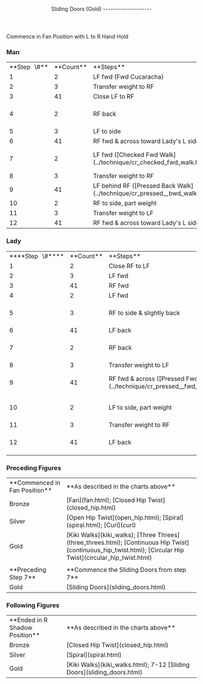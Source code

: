 <header>Sliding Doors (Gold)
--------------------

 </header>Commence in Fan Position with L to R Hand Hold

### Man

 <table class="style1"> <tbody><tr> <td style="width:10%">**Step<span style="color:white">\_</span>\#**</td> <td style="width:10%">**Count**</td> <td style="width:30%">**Steps**</td> <td style="width:20%">**Position**</td> <td style="width:30%">**Turn**</td> </tr> <tr> <td>1</td> <td>2</td> <td>LF fwd (Fwd Cucaracha)</td> <td>Fan</td> <td> </td> </tr> <tr> <td>2</td> <td>3</td> <td>Transfer weight to RF</td> <td> </td> <td> </td> </tr> <tr> <td>3</td> <td>41</td> <td>Close LF to RF</td> <td> </td> <td> </td> </tr> <tr> <td>4</td> <td>2</td> <td>RF back</td> <td> </td> <td>1/8 to R between 3-4</td> </tr> <tr> <td>5</td> <td>3</td> <td>LF to side</td> <td> </td> <td> </td> </tr> <tr> <td>6</td> <td>41</td> <td>RF fwd &amp; across toward Lady's L side</td> <td>Shadow</td> <td> </td> </tr> <tr> <td>7</td> <td>2</td> <td> LF fwd ([Checked Fwd Walk](../technique/cr_checked_fwd_walk.html)) </td> <td>Shadow</td> <td>1/8 to R between 6-7</td> </tr> <tr> <td>8</td> <td>3</td> <td>Transfer weight to RF</td> <td>Shadow</td> <td> </td> </tr> <tr> <td>9</td> <td>41</td> <td> LF behind RF ([Pressed Back Walk](../technique/cr_pressed__bwd_walk.html)) </td> <td>Tandem</td> <td> </td> </tr> <tr> <td>10</td> <td>2</td> <td>RF to side, part weight</td> <td>L Shadow</td> <td> </td> </tr> <tr> <td>11</td> <td>3</td> <td>Transfer weight to LF</td> <td>Tandem</td> <td>1/8 to L</td> </tr> <tr> <td>12</td> <td>41</td> <td>RF fwd &amp; across toward Lady's L side</td> <td>R Shadow</td> <td> </td> </tr> </tbody></table>

### Lady

 <table class="style1"> <tbody><tr> <td style="width:10%">****Step<span style="color:white">\_</span>\#****</td> <td style="width:10%">**Count**</td> <td style="width:30%">**Steps**</td> <td style="width:20%">**Position**</td> <td style="width:30%">**Turn**</td> </tr> <tr> <td>1</td> <td>2</td> <td>Close RF to LF</td> <td>Fan</td> <td> </td> </tr> <tr> <td>2</td> <td>3</td> <td>LF fwd</td> <td> </td> <td> </td> </tr> <tr> <td>3</td> <td>41</td> <td>RF fwd</td> <td> </td> <td> </td> </tr> <tr> <td>4</td> <td>2</td> <td>LF fwd</td> <td> </td> <td> </td> </tr> <tr> <td>5</td> <td>3</td> <td>RF to side &amp; slightly back</td> <td> </td> <td>1/8 to L between 4-5</td> </tr> <tr> <td>6</td> <td>41</td> <td>LF back</td> <td>Shadow</td> <td> </td> </tr> <tr> <td>7</td> <td>2</td> <td>RF back</td> <td>Shadow</td> <td>1/8 to R between 6-7</td> </tr> <tr> <td>8</td> <td>3</td> <td>Transfer weight to LF</td> <td>Shadow</td> <td> </td> </tr> <tr> <td>9</td> <td>41</td> <td> RF fwd &amp; across ([Pressed Fwd Walk](../technique/cr_pressed__fwd_walk.html)) </td> <td>Tandem</td> <td>1/8 to L between 8-9</td> </tr> <tr> <td>10</td> <td>2</td> <td>LF to side, part weight</td> <td>L Shadow</td> <td>1/8 to R between 9-10</td> </tr> <tr> <td>11</td> <td>3</td> <td>Transfer weight to RF</td> <td>Tandem</td> <td> </td> </tr> <tr> <td>12</td> <td>41</td> <td>LF back</td> <td>R Shadow</td> <td>1/8 to L between 11-12</td> </tr> </tbody></table>

### Preceding Figures

 <table> <tbody><tr> <td style="width:30%">**Commenced in Fan Position**</td> <td>**As described in the charts above**</td> </tr> <tr> <td>Bronze</td> <td> [Fan](fan.html); [Closed Hip Twist](closed_hip.html) </td> </tr> <tr> <td>Silver</td> <td> [Open Hip Twist](open_hip.html); [Spiral](spiral.html); [Curl](curl) </td> </tr> <tr> <td>Gold</td> <td> [Kiki Walks](kiki_walks); [Three Threes](three_threes.html); [Continuous Hip Twist](continuous_hip_twist.html); [Circular Hip Twist](circular_hip_twist.html) </td> </tr> <tr> <td> </td> <td> </td> </tr> <tr> <td>**Preceding Step 7**</td> <td>**Commence the Sliding Doors from step 7**</td> </tr> <tr> <td>Gold</td> <td> [Sliding Doors](sliding_doors.html) </td> </tr> </tbody></table>

### Following Figures

 <table> <tbody><tr> <td style="width:30%">**Ended in R Shadow Position**</td> <td>**As described in the charts above**</td> </tr> <tr> <td>Bronze</td> <td> [Closed Hip Twist](closed_hip.html) </td> </tr> <tr> <td>Silver</td> <td> [Spiral](spiral.html) </td> </tr> <tr> <td>Gold</td> <td> [Kiki Walks](kiki_walks.html); 7-12 [Sliding Doors](sliding_doors.html) </td> </tr> </tbody></table>